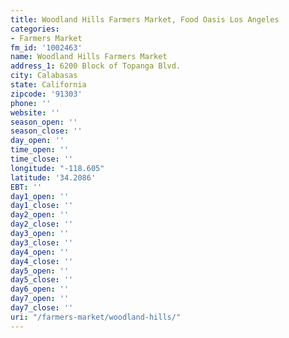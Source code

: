 ```yaml
---
title: Woodland Hills Farmers Market, Food Oasis Los Angeles
categories:
- Farmers Market
fm_id: '1002463'
name: Woodland Hills Farmers Market
address_1: 6200 Block of Topanga Blvd.
city: Calabasas
state: California
zipcode: '91303'
phone: ''
website: ''
season_open: ''
season_close: ''
day_open: ''
time_open: ''
time_close: ''
longitude: "-118.605"
latitude: '34.2086'
EBT: ''
day1_open: ''
day1_close: ''
day2_open: ''
day2_close: ''
day3_open: ''
day3_close: ''
day4_open: ''
day4_close: ''
day5_open: ''
day5_close: ''
day6_open: ''
day7_open: ''
day7_close: ''
uri: "/farmers-market/woodland-hills/"
---
```


